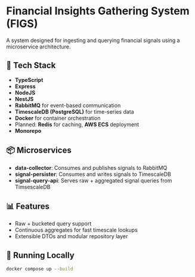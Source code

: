# Financial Insights Gathering System (FIGS)

A system designed for ingesting and querying financial signals using a microservice architecture.

## 🧠 Tech Stack
- **TypeScript**
- **Express**
- **NodeJS**
- **NestJS** 
- **RabbitMQ** for event-based communication
- **TimescaleDB (PostgreSQL)** for time-series data
- **Docker** for container orchestration
- Planned: **Redis** for caching, **AWS ECS** deployment
- **Monorepo**
  
## 📦 Microservices

- **data-collector**: Consumes and publishes signals to RabbitMQ
- **signal-persister**: Consumes and writes signals to TimescaleDB
- **signal-query-api**: Serves raw + aggregated signal queries from TimsescaleDB

## 📊 Features

- Raw + bucketed query support
- Continuous aggregates for fast timescale lookups
- Extensible DTOs and modular repository layer

## 🚀 Running Locally

```bash
docker compose up --build

